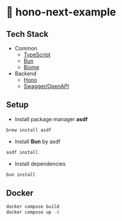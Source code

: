 # :rocket: hono-next-example

## Tech Stack

- Common
  - [TypeScript](https://www.typescriptlang.org/)
  - [Bun](https://bun.sh/)
  - [Biome](https://biomejs.dev/)
- Backend
  - [Hono](https://hono.dev/)
  - [Swagger/OpenAPI](https://swagger.io/)

## Setup

- Install package manager **asdf**

```bash
brew install asdf
```

- Install **Bun** by asdf

```bash
asdf install
```

- Install dependencies

```bash
bun install
```

## Docker

```bash
docker compose build
docker compose up -d
```
